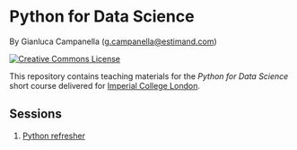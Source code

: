 # Python for Data Science

By Gianluca Campanella (<g.campanella@estimand.com>)

[![Creative Commons License](https://i.creativecommons.org/l/by/4.0/80x15.png)](http://creativecommons.org/licenses/by/4.0/)

This repository contains teaching materials for the *Python for Data Science* short course delivered for [Imperial College London](https://www.imperial.ac.uk).

## Sessions

1. [Python refresher](01-python-refresher)
